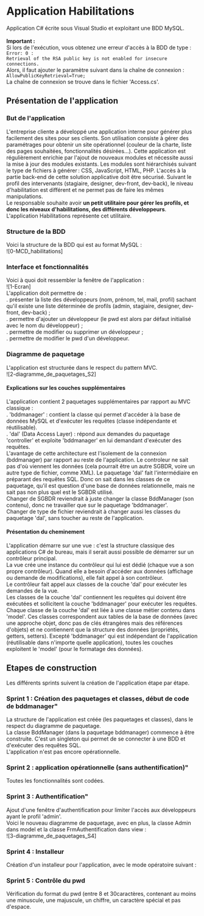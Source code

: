 # Application Habilitations
Application C# écrite sous Visual Studio  et exploitant une BDD MySQL.<br><br>
<strong>Important :</strong><br>
Si lors de l'exécution, vous obtenez une erreur d'accès à la BDD de type :<br>
<code>Error: 0 : Retrieval of the RSA public key is not enabled for insecure connections.</code> <br>
Alors, il faut ajouter le paramètre suivant dans la chaîne de connexion : <br>
<code>AllowPublicKeyRetrieval=True;</code><br>
La chaîne de connexion se trouve dans  le fichier 'Access.cs'.<br>
## Présentation de l'application
### But de l'application
L'entreprise cliente a développé une application interne pour générer plus facilement des sites pour ses clients. Son utilisation consiste à gérer des paramétrages pour obtenir un site opérationnel (couleur de la charte, liste des pages souhaitées, fonctionnalités désirées…). Cette application est régulièrement enrichie par l'ajout de nouveaux modules et nécessite aussi la mise à jour des modules existants. Les modules sont hiérarchisés suivant le type de fichiers à générer : CSS, JavaScript, HTML, PHP. L'accès à la partie back-end de cette solution applicative doit être sécurisé. Suivant le profil des intervenants (stagiaire, designer, dev-front, dev-back), le niveau d'habilitation est différent et ne permet pas de faire les mêmes manipulations.<br>
Le responsable souhaite avoir <strong>un petit utilitaire pour gérer les profils, et donc les niveaux d'habilitations, des différents développeurs</strong>.<br>
L'application Habilitations représente cet utilitaire.<br>
### Structure de la BDD
Voici la structure de la BDD qui est au format MySQL :<br>
![0-MCD_habilitations]

### Interface et fonctionnalités
Voici à quoi doit ressembler la fenêtre de l'application :<br>
![1-Ecran]
<br>
L'application doit permettre de :<br>
. présenter la liste des développeurs (nom, prénom, tel, mail, profil) sachant qu'il existe une liste déterminée de profils (admin, stagiaire, designer, dev-front, dev-back) ;<br>
. permettre d'ajouter un développeur (le pwd est alors par défaut initialisé avec le nom du développeur) ;<br>
. permettre de modifier ou supprimer un développeur ;<br>
. permettre de modifier le pwd d'un développeur.
### Diagramme de paquetage
L'application est structurée dans le respect du pattern MVC.<br>
![2-diagramme_de_paquetages_S2]

#### Explications sur les couches supplémentaires
L'application contient 2 paquetages supplémentaires par rapport au MVC classique :<br>
. 'bddmanager' : contient la classe qui permet d'accéder à la base de données MySQL et d'exécuter les requêtes (classe indépendante et réutilisable).<br>
. 'dal' (Data Access Layer) : répond aux demandes du paquetage 'controller' et exploite 'bddmanager' en lui demandant d'exécuter des requêtes.<br>
L'avantage de cette architecture est l'isolement de la connexion (bddmanager) par rapport au reste de l'application. Le controleur ne sait pas d'où viennent les données (cela pourrait être un autre SGBDR, voire un autre type de fichier, comme XML). Le paquetage 'dal' fait l'intermédiaire en préparant des requêtes SQL. Donc on sait dans les classes de ce paquetage, qu'il est question d'une base de données relationnelle, mais ne sait pas non plus quel est le SGBDR utilisé.<br>
Changer de SGBDR reviendrait à juste changer la classe BddManager (son contenu), donc ne travailler que sur le paquetage 'bddmanager'.<br>
Changer de type de fichier reviendrait à changer aussi les classes du paquetage 'dal', sans toucher au reste de l'application.
#### Présentation du cheminement
L'application démarre sur une vue : c'est la structure classique des applications C# de bureau, mais il serait aussi possible de démarrer sur un contrôleur principal.<br>
La vue crée une instance du contrôleur qui lui est dédié (chaque vue a son propre contrôleur). Quand elle a besoin d'accéder aux données (affichage ou demande de modifications), elle fait appel à son contrôleur.<br>
Le contrôleur fait appel aux classes de la couche 'dal' pour exécuter les demandes de la vue.<br>
Les classes de la couche 'dal' contiennent les requêtes qui doivent être exécutées et sollicitent la couche 'bddmanager' pour exécuter les requêtes.<br>
Chaque classe de la couche 'dal' est liée à une classe métier contenu dans 'model'. Ces classes correspondent aux tables de la base de données (avec une approche objet, donc pas de clés étrangères mais des références d'objets) et ne contiennent que la structure des données (propriétés, getters, setters).
Excepté 'bddmanager' qui est indépendant de l'application (réutilisable dans n'importe quelle application), toutes les couches exploitent le 'model' (pour le formatage des données).<br>
## Etapes de construction
Les différents sprints suivent la création de l'application étape par étape.
### Sprint 1 : Création des paquetages et classes, début de code de bddmanager"
La structure de l'application est créée (les paquetages et classes), dans le respect du diagramme de paquetage.<br>
La classe BddManager (dans la paquetage bddmanager) commence à être construite. C'est un singleton qui permet de se connecter à une BDD et d'exécuter des requêtes SQL.<br>
L'application n'est pas encore opérationnelle.
### Sprint 2 : application opérationnelle (sans authentification)"
Toutes les fonctionnalités sont codées.
### Sprint 3 : Authentification"
Ajout d'une fenêtre d'authentification pour limiter l'accès aux développeurs ayant le profil 'admin'.<br>
Voici le nouveau diagramme de paquetage, avec en plus, la classe Admin dans model et la classe FrmAuthentification dans view :<br>
![3-diagramme_de_paquetages_S4]
### Sprint 4 : Installeur
Création d'un installeur pour l'application, avec le mode opératoire suivant :<br>
### Sprint 5 : Contrôle du pwd
Vérification du format du pwd (entre 8 et 30caractères, contenant au moins une minuscule, une majuscule, un chiffre, un caractère spécial et pas d'espace.

